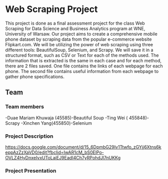 # Web Scraping Project
This project is done as a final assessment project for the class Web Scraping for Data Science and Business Analytics program at WNE, University of Warsaw.
Our project aims to create a comprehensive mobile phone dataset by scraping data from the popular e-commerce website Flipkart.com. We will be utilizing the power of web scraping using three different tools: BeautifulSoup, Selenium, and Scrapy. We will save it in a structured format, such as CSV or Text for each of the methods used. The information that is extracted is the same in each case and for each method, there are 2 files saved. One file contains the links of each webpage for each phone. The second file contains useful information from each webpage to gather phone specifications.

## Team
### Team members
-Duae Mariam Khuwaja (45585)-Beautiful Soup
-Ting Wei ( 455848)-Scrapy
-Xinchen Yang(455850)-Selenium

### Project Description
https://docs.google.com/document/d/15_6DpmbG29Iv1Ttwfo_zGYjj6Xtns6keppAzZzXaVD0/edit?fbclid=IwAR1cM_bS0ElPo-OVLZ4HyDnxeIvxUToLaiEJ9EadI4Ch7yRPohdJl7nUKKg

### Project Presentation
